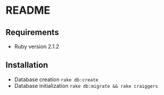 # README

## Requirements

* Ruby version 2.1.2

## Installation

* Database creation `rake db:create`
* Database initialization `rake db:migrate && rake craiggers`
